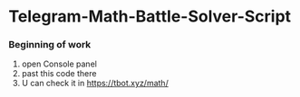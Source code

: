# Telegram-Math-Battle-Solver-Script

### Beginning of work
1. open Console panel
2. past this code there
3. U can check it in https://tbot.xyz/math/
